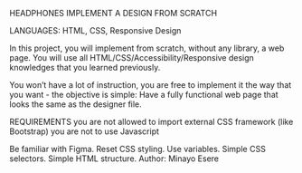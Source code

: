 HEADPHONES
IMPLEMENT A DESIGN FROM SCRATCH

LANGUAGES: HTML, CSS, Responsive Design

In this project, you will implement from scratch, without any library, a web page. You will use all HTML/CSS/Accessibility/Responsive design knowledges that you learned previously.

You won’t have a lot of instruction, you are free to implement it the way that you want - the objective is simple: Have a fully functional web page that looks the same as the designer file.

REQUIREMENTS
you are not allowed to import external CSS framework (like Bootstrap)
you are not to use Javascript

Be familiar with Figma.
Reset CSS styling.
Use variables.
Simple CSS selectors.
Simple HTML structure.
Author: Minayo Esere

